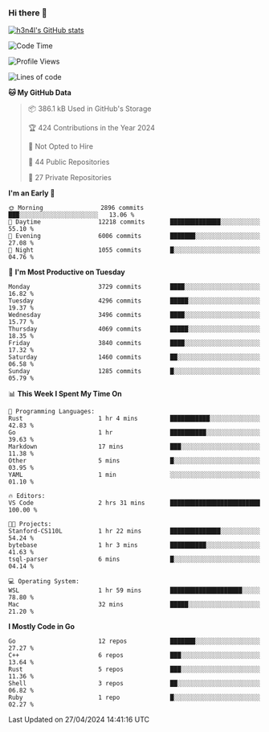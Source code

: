### Hi there 👋

[![h3n4l's GitHub stats](https://github-readme-stats.vercel.app/api?username=h3n4l&count_private=true&show_icons=true&theme=radical)](https://github.com/h3n4l/github-readme-stats)

<!--START_SECTION:waka-->
![Code Time](http://img.shields.io/badge/Code%20Time-1%2C866%20hrs%2044%20mins-blue)

![Profile Views](http://img.shields.io/badge/Profile%20Views-0-blue)

![Lines of code](https://img.shields.io/badge/From%20Hello%20World%20I%27ve%20Written-7.3%20million%20lines%20of%20code-blue)

**🐱 My GitHub Data** 

> 📦 386.1 kB Used in GitHub's Storage 
 > 
> 🏆 424 Contributions in the Year 2024
 > 
> 🚫 Not Opted to Hire
 > 
> 📜 44 Public Repositories 
 > 
> 🔑 27 Private Repositories 
 > 
**I'm an Early 🐤** 

```text
🌞 Morning                2896 commits        ███░░░░░░░░░░░░░░░░░░░░░░   13.06 % 
🌆 Daytime                12218 commits       ██████████████░░░░░░░░░░░   55.10 % 
🌃 Evening                6006 commits        ███████░░░░░░░░░░░░░░░░░░   27.08 % 
🌙 Night                  1055 commits        █░░░░░░░░░░░░░░░░░░░░░░░░   04.76 % 
```
📅 **I'm Most Productive on Tuesday** 

```text
Monday                   3729 commits        ████░░░░░░░░░░░░░░░░░░░░░   16.82 % 
Tuesday                  4296 commits        █████░░░░░░░░░░░░░░░░░░░░   19.37 % 
Wednesday                3496 commits        ████░░░░░░░░░░░░░░░░░░░░░   15.77 % 
Thursday                 4069 commits        █████░░░░░░░░░░░░░░░░░░░░   18.35 % 
Friday                   3840 commits        ████░░░░░░░░░░░░░░░░░░░░░   17.32 % 
Saturday                 1460 commits        ██░░░░░░░░░░░░░░░░░░░░░░░   06.58 % 
Sunday                   1285 commits        █░░░░░░░░░░░░░░░░░░░░░░░░   05.79 % 
```


📊 **This Week I Spent My Time On** 

```text
💬 Programming Languages: 
Rust                     1 hr 4 mins         ███████████░░░░░░░░░░░░░░   42.83 % 
Go                       1 hr                ██████████░░░░░░░░░░░░░░░   39.63 % 
Markdown                 17 mins             ███░░░░░░░░░░░░░░░░░░░░░░   11.38 % 
Other                    5 mins              █░░░░░░░░░░░░░░░░░░░░░░░░   03.95 % 
YAML                     1 min               ░░░░░░░░░░░░░░░░░░░░░░░░░   01.10 % 

🔥 Editors: 
VS Code                  2 hrs 31 mins       █████████████████████████   100.00 % 

🐱‍💻 Projects: 
Stanford-CS110L          1 hr 22 mins        ██████████████░░░░░░░░░░░   54.24 % 
bytebase                 1 hr 3 mins         ██████████░░░░░░░░░░░░░░░   41.63 % 
tsql-parser              6 mins              █░░░░░░░░░░░░░░░░░░░░░░░░   04.14 % 

💻 Operating System: 
WSL                      1 hr 59 mins        ████████████████████░░░░░   78.80 % 
Mac                      32 mins             █████░░░░░░░░░░░░░░░░░░░░   21.20 % 
```

**I Mostly Code in Go** 

```text
Go                       12 repos            ███████░░░░░░░░░░░░░░░░░░   27.27 % 
C++                      6 repos             ███░░░░░░░░░░░░░░░░░░░░░░   13.64 % 
Rust                     5 repos             ███░░░░░░░░░░░░░░░░░░░░░░   11.36 % 
Shell                    3 repos             ██░░░░░░░░░░░░░░░░░░░░░░░   06.82 % 
Ruby                     1 repo              █░░░░░░░░░░░░░░░░░░░░░░░░   02.27 % 
```




 Last Updated on 27/04/2024 14:41:16 UTC
<!--END_SECTION:waka-->

